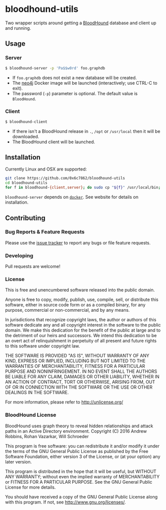 # bloodhound-utils

Two wrapper scripts around getting a [BloodHound](https://github.com/BloodHoundAD/BloodHound) database and client up and running.



## Usage

### Server

```bash
$ bloodhound-server -p 'Pa$$w0rd' foo.graphdb
```

* If `foo.graphdb` does not exist a new database will be created.
* The [neo4j](https://hub.docker.com/_/neo4j/) Docker image will be launched (interactively; use CTRL-C to exit).
* The password (`-p`) parameter is optional. The default value is `BloodHound`.

### Client

```bash
$ bloodhound-client
```

* If there isn't a BloodHound release in `.`, `/opt` or `/usr/local` then it will be downloaded.
* The BloodHound client will be launched.


## Installation

Currently Linux and OSX are supported:

```bash
git clone https://github.com/0x6c7862/bloodhound-utils
cd bloodhound-utils
for f in bloodhound-{client,server}; do sudo cp "${f}" /usr/local/bin; done
```

`bloodhound-server` depends on [`docker`](https://www.docker.com/). See website for details on installation.


## Contributing

### Bug Reports & Feature Requests

Please use the [issue tracker](https://github.com/0x6c7862/bloodhound-utils/issues) to report any bugs or file feature requests.

### Developing

Pull requests are welcome!

### License

This is free and unencumbered software released into the public domain.

Anyone is free to copy, modify, publish, use, compile, sell, or
distribute this software, either in source code form or as a compiled
binary, for any purpose, commercial or non-commercial, and by any
means.

In jurisdictions that recognize copyright laws, the author or authors
of this software dedicate any and all copyright interest in the
software to the public domain. We make this dedication for the benefit
of the public at large and to the detriment of our heirs and
successors. We intend this dedication to be an overt act of
relinquishment in perpetuity of all present and future rights to this
software under copyright law.

THE SOFTWARE IS PROVIDED "AS IS", WITHOUT WARRANTY OF ANY KIND,
EXPRESS OR IMPLIED, INCLUDING BUT NOT LIMITED TO THE WARRANTIES OF
MERCHANTABILITY, FITNESS FOR A PARTICULAR PURPOSE AND NONINFRINGEMENT.
IN NO EVENT SHALL THE AUTHORS BE LIABLE FOR ANY CLAIM, DAMAGES OR
OTHER LIABILITY, WHETHER IN AN ACTION OF CONTRACT, TORT OR OTHERWISE,
ARISING FROM, OUT OF OR IN CONNECTION WITH THE SOFTWARE OR THE USE OR
OTHER DEALINGS IN THE SOFTWARE.

For more information, please refer to <http://unlicense.org/>

### BloodHound License

BloodHound uses graph theory to reveal hidden relationships and attack paths in
an Active Directory environment. Copyright (C) 2016 Andrew Robbins, Rohan
Vazarkar, Will Schroeder

This program is free software: you can redistribute it and/or modify it under
the terms of the GNU General Public License as published by the Free Software
Foundation, either version 3 of the License, or (at your option) any later
version.

This program is distributed in the hope that it will be useful, but WITHOUT ANY
WARRANTY; without even the implied warranty of MERCHANTABILITY or FITNESS FOR A
PARTICULAR PURPOSE. See the GNU General Public License for more details.

You should have received a copy of the GNU General Public License along with
this program. If not, see http://www.gnu.org/licenses/.
